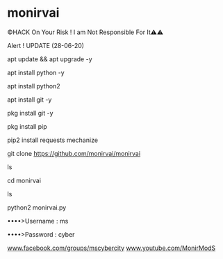 # monirvai
©HACK On Your Risk ! I am Not Responsible For It⚠️⚠️

Alert ! UPDATE (28-06-20)

apt update && apt upgrade -y

apt install python -y

apt install python2

apt install git -y

pkg install git -y

pkg install pip

pip2 install requests mechanize

git clone https://github.com/monirvai/monirvai

ls

cd monirvai

ls

python2 monirvai.py

••••>Username : ms

••••>Password : cyber





www.facebook.com/groups/mscybercity
www.youtube.com/MonirModS

